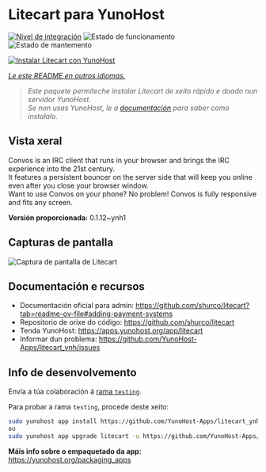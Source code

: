 <!--
NOTA: Este README foi creado automáticamente por <https://github.com/YunoHost/apps/tree/master/tools/readme_generator>
NON debe editarse manualmente.
-->

# Litecart para YunoHost

[![Nivel de integración](https://dash.yunohost.org/integration/litecart.svg)](https://ci-apps.yunohost.org/ci/apps/litecart/) ![Estado de funcionamento](https://ci-apps.yunohost.org/ci/badges/litecart.status.svg) ![Estado de mantemento](https://ci-apps.yunohost.org/ci/badges/litecart.maintain.svg)

[![Instalar Litecart con YunoHost](https://install-app.yunohost.org/install-with-yunohost.svg)](https://install-app.yunohost.org/?app=litecart)

*[Le este README en outros idiomas.](./ALL_README.md)*

> *Este paquete permíteche instalar Litecart de xeito rápido e doado nun servidor YunoHost.*  
> *Se non usas YunoHost, le a [documentación](https://yunohost.org/install) para saber como instalalo.*

## Vista xeral

Convos is an IRC client that runs in your browser and brings the IRC experience into the 21st century.  
It features a persistent bouncer on the server side that will keep you online even after you close your browser window.  
Want to use Convos on your phone? No problem! Convos is fully responsive and fits any screen.


**Versión proporcionada:** 0.1.12~ynh1

## Capturas de pantalla

![Captura de pantalla de Litecart](./doc/screenshots/2020-05-28-convos-chat.jpg)

## Documentación e recursos

- Documentación oficial para admin: <https://github.com/shurco/litecart?tab=readme-ov-file#adding-payment-systems>
- Repositorio de orixe do código: <https://github.com/shurco/litecart>
- Tenda YunoHost: <https://apps.yunohost.org/app/litecart>
- Informar dun problema: <https://github.com/YunoHost-Apps/litecart_ynh/issues>

## Info de desenvolvemento

Envía a túa colaboración á [rama `testing`](https://github.com/YunoHost-Apps/litecart_ynh/tree/testing).

Para probar a rama `testing`, procede deste xeito:

```bash
sudo yunohost app install https://github.com/YunoHost-Apps/litecart_ynh/tree/testing --debug
ou
sudo yunohost app upgrade litecart -u https://github.com/YunoHost-Apps/litecart_ynh/tree/testing --debug
```

**Máis info sobre o empaquetado da app:** <https://yunohost.org/packaging_apps>

